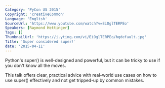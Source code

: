```yaml
---
Category: 'PyCon US 2015'
Copyright: 'creativeCommon'
Language: 'English'
SourceUrl: 'https://www.youtube.com/watch?v=EiOglTERPEo'
Speakers: [Raymond Hettinger]
Tags: []
ThumbnailUrl: 'https://i.ytimg.com/vi/EiOglTERPEo/hqdefault.jpg'
Title: 'Super considered super!'
date: '2015-04-11'
---
```

Python's super() is well-designed and powerful, but it can be tricky to use if you don't know all the moves.

This talk offers clear, practical advice with real-world use cases on how to use super() effectively and not get tripped-up by common mistakes.
